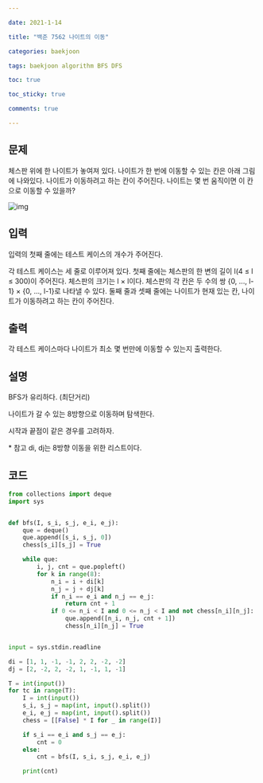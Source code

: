 ```yaml
---

date: 2021-1-14

title: "백준 7562 나이트의 이동"

categories: baekjoon

tags: baekjoon algorithm BFS DFS

toc: true

toc_sticky: true

comments: true

---
```


## 문제

체스판 위에 한 나이트가 놓여져 있다. 나이트가 한 번에 이동할 수 있는 칸은 아래 그림에 나와있다. 나이트가 이동하려고 하는 칸이 주어진다. 나이트는 몇 번 움직이면 이 칸으로 이동할 수 있을까?

![img](https://www.acmicpc.net/upload/images/knight.png)



## 입력

입력의 첫째 줄에는 테스트 케이스의 개수가 주어진다.

각 테스트 케이스는 세 줄로 이루어져 있다. 첫째 줄에는 체스판의 한 변의 길이 l(4 ≤ l ≤ 300)이 주어진다. 체스판의 크기는 l × l이다. 체스판의 각 칸은 두 수의 쌍 {0, ..., l-1} × {0, ..., l-1}로 나타낼 수 있다. 둘째 줄과 셋째 줄에는 나이트가 현재 있는 칸, 나이트가 이동하려고 하는 칸이 주어진다.



## 출력

각 테스트 케이스마다 나이트가 최소 몇 번만에 이동할 수 있는지 출력한다.



## 설명
BFS가 유리하다. (최단거리)

나이트가 갈 수 있는 8방향으로 이동하며 탐색한다.

시작과 끝점이 같은 경우를 고려하자.



\* 참고
di, dj는 8방향 이동을 위한 리스트이다.



## 코드
```python
from collections import deque
import sys


def bfs(I, s_i, s_j, e_i, e_j):
    que = deque()
    que.append([s_i, s_j, 0])
    chess[s_i][s_j] = True

    while que:
        i, j, cnt = que.popleft()
        for k in range(8):
            n_i = i + di[k]
            n_j = j + dj[k]
            if n_i == e_i and n_j == e_j:
                return cnt + 1
            if 0 <= n_i < I and 0 <= n_j < I and not chess[n_i][n_j]:
                que.append([n_i, n_j, cnt + 1])
                chess[n_i][n_j] = True


input = sys.stdin.readline

di = [1, 1, -1, -1, 2, 2, -2, -2]
dj = [2, -2, 2, -2, 1, -1, 1, -1]

T = int(input())
for tc in range(T):
    I = int(input())
    s_i, s_j = map(int, input().split())
    e_i, e_j = map(int, input().split())
    chess = [[False] * I for _ in range(I)]

    if s_i == e_i and s_j == e_j:
        cnt = 0
    else:
        cnt = bfs(I, s_i, s_j, e_i, e_j)

    print(cnt)

```